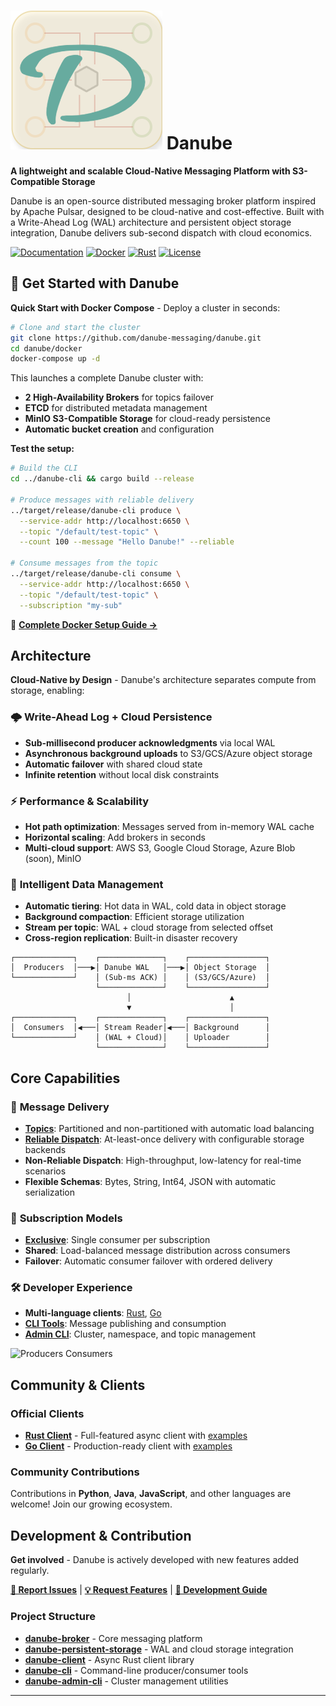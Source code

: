 # ![D from Danube](Danube_logo_2.png) Danube

**A lightweight and scalable Cloud-Native Messaging Platform with S3-Compatible Storage**

Danube is an open-source distributed messaging broker platform inspired by Apache Pulsar, designed to be cloud-native and cost-effective. Built with a Write-Ahead Log (WAL) architecture and persistent object storage integration, Danube delivers sub-second dispatch with cloud economics.

[![Documentation](https://img.shields.io/badge/📑-Documentation-blue)](https://danube-docs.dev-state.com/)
[![Docker](https://img.shields.io/badge/🐳-Docker%20Ready-2496ED)](https://github.com/danube-messaging/danube/tree/main/docker)
[![Rust](https://img.shields.io/badge/🦀-Rust-000000)](https://www.rust-lang.org/)
[![License](https://img.shields.io/badge/📜-Apache%202.0-green)](LICENSE)

## 🚀 Get Started with Danube

**Quick Start with Docker Compose** - Deploy a cluster in seconds:

```bash
# Clone and start the cluster
git clone https://github.com/danube-messaging/danube.git
cd danube/docker
docker-compose up -d
```

This launches a complete Danube cluster with:
- **2 High-Availability Brokers** for topics failover
- **ETCD** for distributed metadata management  
- **MinIO S3-Compatible Storage** for cloud-ready persistence
- **Automatic bucket creation** and configuration

**Test the setup:**
```bash
# Build the CLI
cd ../danube-cli && cargo build --release

# Produce messages with reliable delivery
../target/release/danube-cli produce \
  --service-addr http://localhost:6650 \
  --topic "/default/test-topic" \
  --count 100 --message "Hello Danube!" --reliable

# Consume messages from the topic
../target/release/danube-cli consume \
  --service-addr http://localhost:6650 \
  --topic "/default/test-topic" \
  --subscription "my-sub"
```

📖 **[Complete Docker Setup Guide →](docker/README.md)**

## Architecture

**Cloud-Native by Design** - Danube's architecture separates compute from storage, enabling:

### 🌩️ **Write-Ahead Log + Cloud Persistence**
- **Sub-millisecond producer acknowledgments** via local WAL
- **Asynchronous background uploads** to S3/GCS/Azure object storage
- **Automatic failover** with shared cloud state
- **Infinite retention** without local disk constraints

### ⚡ **Performance & Scalability**
- **Hot path optimization**: Messages served from in-memory WAL cache
- **Horizontal scaling**: Add brokers in seconds
- **Multi-cloud support**: AWS S3, Google Cloud Storage, Azure Blob (soon), MinIO

### 🔄 **Intelligent Data Management**
- **Automatic tiering**: Hot data in WAL, cold data in object storage
- **Background compaction**: Efficient storage utilization
- **Stream per topic**: WAL + cloud storage from selected offset 
- **Cross-region replication**: Built-in disaster recovery


```
┌─────────────┐    ┌──────────────┐    ┌─────────────────┐
│  Producers  │───▶│ Danube WAL   │───▶│ Object Storage  │
└─────────────┘    │ (Sub-ms ACK) │    │ (S3/GCS/Azure)  │
                   └──────────────┘    └─────────────────┘
                          │                      ▲
                          ▼                      │
┌─────────────┐    ┌──────────────┐    ┌─────────────────┐
│  Consumers  │◀───│ Stream Reader│◀───│ Background      │
└─────────────┘    │ (WAL + Cloud)│    │ Uploader        │
                   └──────────────┘    └─────────────────┘
```

## Core Capabilities

### 📨 **Message Delivery**
- **[Topics](https://danube-docs.dev-state.com/architecture/topics/)**: Partitioned and non-partitioned with automatic load balancing
- **[Reliable Dispatch](https://danube-docs.dev-state.com/architecture/dispatch_strategy/)**: At-least-once delivery with configurable storage backends
- **Non-Reliable Dispatch**: High-throughput, low-latency for real-time scenarios
- **Flexible Schemas**: Bytes, String, Int64, JSON with automatic serialization

### 🔄 **Subscription Models**
- **[Exclusive](https://danube-docs.dev-state.com/architecture/subscriptions/)**: Single consumer per subscription
- **Shared**: Load-balanced message distribution across consumers
- **Failover**: Automatic consumer failover with ordered delivery

### 🛠️ **Developer Experience**
- **Multi-language clients**: [Rust](https://crates.io/crates/danube-client), [Go](https://pkg.go.dev/github.com/danrusei/danube-go)
- **[CLI Tools](danube-cli/)**: Message publishing and consumption
- **[Admin CLI](danube-admin-cli/)**: Cluster, namespace, and topic management

![Producers Consumers](https://danube-docs.dev-state.com/architecture/img/producers_consumers.png "Producers Consumers")

## Community & Clients

### Official Clients
- **[Rust Client](https://crates.io/crates/danube-client)** - Full-featured async client with [examples](danube-client/examples/)
- **[Go Client](https://pkg.go.dev/github.com/danrusei/danube-go)** - Production-ready client with [examples](https://github.com/danrusei/danube-go/tree/main/examples)

### Community Contributions
Contributions in **Python**, **Java**, **JavaScript**, and other languages are welcome! Join our growing ecosystem.

## Development & Contribution

**Get involved** - Danube is actively developed with new features added regularly.

**[🐛 Report Issues](https://github.com/danube-messaging/danube/issues)** | **[💡 Request Features](https://github.com/danube-messaging/danube/issues/new)** | **[📖 Development Guide](https://danube-docs.dev-state.com/development/dev_environment/)**

### Project Structure
- **[danube-broker](danube-broker/)** - Core messaging platform
- **[danube-persistent-storage](danube-persistent-storage/)** - WAL and cloud storage integration
- **[danube-client](danube-client/)** - Async Rust client library  
- **[danube-cli](danube-cli/)** - Command-line producer/consumer tools
- **[danube-admin-cli](danube-admin-cli/)** - Cluster management utilities

---
